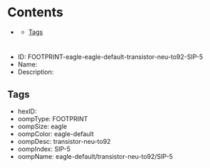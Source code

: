 



Contents
========

* [](#)
	* [Tags](#tags)

# 

- ID: FOOTPRINT-eagle-eagle-default-transistor-neu-to92-SIP-5
- Name: 
- Description: 

## Tags

- hexID: 
- oompType: FOOTPRINT
- oompSize: eagle
- oompColor: eagle-default
- oompDesc: transistor-neu-to92
- oompIndex: SIP-5
- oompName: eagle-default/transistor-neu-to92/SIP-5
